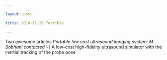 ```yaml
---

layout: post

title: 2016-11-20 Terrible

---
```



Two awesome articles *Portable low cost ultrasound imaging system: M.
Sobhani contacted =)* A low-cost high-fidelity ultrasound simulator with
the inertial tracking of the probe pose

